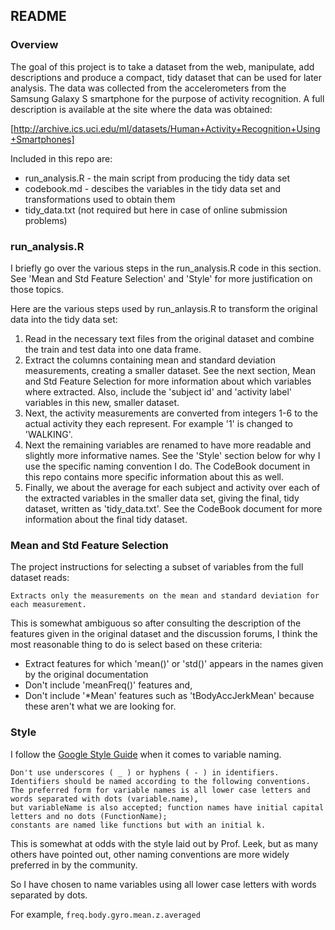 ## README

### Overview
The goal of this project is to take a dataset from the web, manipulate, add descriptions and produce
a compact, tidy dataset that can be used for later analysis. The data was collected from the accelerometers from the
Samsung Galaxy S smartphone for the purpose of activity recognition. A full description is available at the site where the data was obtained:

[http://archive.ics.uci.edu/ml/datasets/Human+Activity+Recognition+Using+Smartphones]

Included in this repo are:

* run_analysis.R - the main script from producing the tidy data set
* codebook.md - descibes the variables in the tidy data set and transformations used to obtain them
* tidy_data.txt (not required but here in case of online submission problems)

### run_analysis.R

I briefly go over the various steps in the run_analysis.R code in this section. See 'Mean and Std
Feature Selection' and 'Style' for more justification on those topics.

Here are the various steps used by run_anlaysis.R to transform the original data into the tidy data
set:

1. Read in the necessary text files from the original dataset and combine the train and test data into one data frame.
2. Extract the columns containing mean and standard deviation measurements, creating a smaller dataset. See the next section, Mean and Std Feature Selection for more information about which variables where extracted. Also, include the 'subject id' and 'activity label' variables in this new, smaller dataset.
3. Next, the activity measurements are converted from integers 1-6 to the actual activity they each represent.  For example '1' is changed to 'WALKING'.
4. Next the remaining variables are renamed to have more readable and slightly more informative names. See the 'Style' section below for why I use the specific naming convention I do. The CodeBook document in this repo contains more specific information about this as well.
5. Finally, we about the average for each subject and activity over each of the extracted variables in the smaller data set, giving the final, tidy dataset, written as 'tidy_data.txt'. See the CodeBook document for more information about the final tidy dataset.

### Mean and Std Feature Selection

The project instructions for selecting a subset of variables from the full dataset reads:

    Extracts only the measurements on the mean and standard deviation for each measurement.

This is somewhat ambiguous so after consulting the description of the features given in the original
dataset and the discussion forums, I think the most reasonable thing to do is select based on these
criteria:

* Extract features for which 'mean()' or 'std()' appears in the names given by the original documentation
* Don't include 'meanFreq()' features and,
* Don't include '*Mean' features such as 'tBodyAccJerkMean' because these aren't what we are looking for.

### Style

I follow the [Google Style
Guide](https://google-styleguide.googlecode.com/svn/trunk/Rguide.xml#identifiers) when it comes to
variable naming.

    Don't use underscores ( _ ) or hyphens ( - ) in identifiers. 
    Identifiers should be named according to the following conventions. 
    The preferred form for variable names is all lower case letters and words separated with dots (variable.name), 
    but variableName is also accepted; function names have initial capital letters and no dots (FunctionName); 
    constants are named like functions but with an initial k. 

This is somewhat at odds with the style laid out by Prof. Leek, but as many others have pointed out, other naming
conventions are more widely preferred in by the community.

So I have chosen to name variables using all lower case letters with words separated by dots.

For example, `freq.body.gyro.mean.z.averaged`
